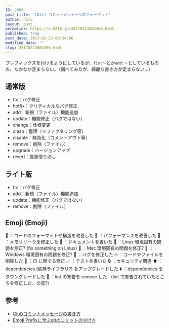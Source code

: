 ```yaml
---
ID: 2869
post_title: '[Git] コミットメッセージのフォーマット'
author: hiro
layout: post
permalink: https://b.0218.jp/20170223002406.html
published: true
post_date: 2017-02-23 00:24:06
modified_date: ""
slug: 20170223002406.html
---
```

プレフィックスを付けるようにしているが、`fix:〜`とか`add:〜`としているものの、なかなか定まらない。（調べてみたが、綺麗な書き方が定まらない…）
<!--more-->

## 通常版
> 
* fix：バグ修正
* hotfix：クリティカルなバグ修正
* add：新規（ファイル）機能追加
* update：機能修正（バグではない）
* change：仕様変更
* clean：整理（リファクタリング等）
* disable：無効化（コメントアウト等）
* remove：削除（ファイル）
* upgrade：バージョンアップ
* revert：変更取り消し
>

## ライト版
> 
* fix：バグ修正
* add：新規（ファイル）機能追加
* update：機能修正（バグではない）
* remove：削除（ファイル）
> 

## Emoji (Emoji)
> 
🎨 ：コードのフォーマットや構造を改善した
🐎 ：パフォーマンスを改善した
🚱 ：メモリリークを修正した
📝 ：ドキュメントを書いた
🐧 ：Linux 環境固有の問題を修正? (fix something on Linux)
🍎 ：Mac 環境固有の問題を修正?
🏁 ：Windows 環境固有の問題を修正?
🐛 ：バグを修正した
🔥 ：コードやファイルを削除した
💚 ：CI に関する修正
✅ ：テストを書いた
🔒 ：セキュリティ関連
⬆️ ：dependencies (依存ライブラリ?) をアップグレードした
⬇️ ：dependencies をダウングレードした
👕 ：lint の警告を remove した （lint で警告されていたところを修正した、の意?)
>

## 参考
* [Gitのコミットメッセージの書き方](http://qiita.com/itosho/items/9565c6ad2ffc24c09364)
* [Emoji Prefixに学ぶgitのコミットの分け方](http://dackdive.hateblo.jp/entry/2016/07/06/093000)